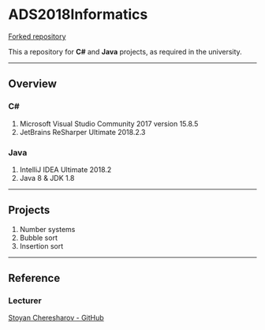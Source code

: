 # ADS2018Informatics
[Forked repository](https://github.com/wingman007/ADS2018Informatics)

This a repository for __C#__ and __Java__ projects, as required in the university.

___

## Overview
### C#

1. Microsoft Visual Studio Community 2017 version 15.8.5
2. JetBrains ReSharper Ultimate 2018.2.3

### Java

1. IntelliJ IDEA Ultimate 2018.2
2. Java 8 & JDK 1.8

___

## Projects

1. Number systems
2. Bubble sort
3. Insertion sort

___
## Reference
### Lecturer
[Stoyan Cheresharov - GitHub](https://github.com/wingman007)
